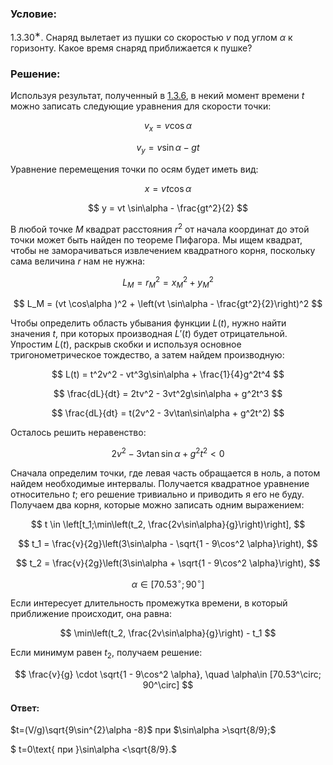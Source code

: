 ###  Условие:

$1.3.30^∗.$ Снаряд вылетает из пушки со скоростью $v$ под углом $\alpha$ к горизонту. Какое время снаряд приближается к пушке?

###  Решение:

Используя результат, полученный в [1.3.6](../1.3.6), в некий момент времени $t$ можно записать следующие уравнения для скорости точки:

$$
v_x = v \cos\alpha
$$

$$
v_y = v \sin\alpha - gt
$$

Уравнение перемещения точки по осям будет иметь вид:

$$
x = vt \cos\alpha
$$

$$
y = vt \sin\alpha - \frac{gt^2}{2}
$$

В любой точке $M$ квадрат расстояния $r^2$ от начала координат до этой точки может быть найден по теореме Пифагора. Мы ищем квадрат, чтобы не заморачиваться извлечением квадратного корня, поскольку сама величина $r$ нам не нужна:

$$
L_M = r_M^2 = x_M^2 + y_M^2
$$

$$
L_M = (vt \cos\alpha )^2 + \left(vt \sin\alpha - \frac{gt^2}{2}\right)^2
$$

Чтобы определить область убывания функции $L(t)$, нужно найти значения $t$, при которых производная $L'(t)$ будет отрицательной. Упростим $L(t)$, раскрыв скобки и используя основное тригонометрическое тождество, а затем найдем производную:

$$
L(t) = t^2v^2 - vt^3g\sin\alpha + \frac{1}{4}g^2t^4
$$

$$
\frac{dL}{dt} = 2tv^2 - 3vt^2g\sin\alpha + g^2t^3
$$

$$
\frac{dL}{dt} = t(2v^2 - 3v\tan\sin\alpha + g^2t^2)
$$

Осталось решить неравенство:

$$
2v^2 - 3v\tan\sin\alpha + g^2t^2 < 0
$$

Сначала определим точки, где левая часть обращается в ноль, а потом найдем необходимые интервалы. Получается квадратное уравнение относительно $t$; его решение тривиально и приводить я его не буду. Получаем два корня, которые можно записать одним выражением:

$$
t \in \left[t_1;\min\left(t_2, \frac{2v\sin\alpha}{g}\right)\right],
$$

$$
t_1 = \frac{v}{2g}\left(3\sin\alpha - \sqrt{1 - 9\cos^2 \alpha}\right),
$$

$$
t_2 = \frac{v}{2g}\left(3\sin\alpha + \sqrt{1 - 9\cos^2 \alpha}\right),
$$

$$
\alpha\in [70.53^\circ; 90^\circ]
$$

Если интересует длительность промежутка времени, в который приближение происходит, она равна:

$$
\min\left(t_2, \frac{2v\sin\alpha}{g}\right) - t_1
$$

Если минимум равен $t_2$, получаем решение:

$$
\frac{v}{g} \cdot \sqrt{1 - 9\cos^2 \alpha}, \quad \alpha\in [70.53^\circ; 90^\circ]
$$

####  Ответ:

$t=(V/g)\sqrt{9\sin^{2}\alpha -8}$ при $\sin\alpha >\sqrt{8/9};$

$ t=0\text{ при }\sin\alpha <\sqrt{8/9}.$